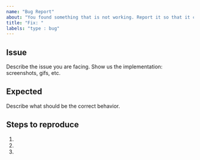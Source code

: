 ```yaml
---
name: "Bug Report"
about: "You found something that is not working. Report it so that it can be fixed. 👷‍"
title: "Fix: "
labels: "type : bug"
---
```


## Issue

Describe the issue you are facing. Show us the implementation: screenshots, gifs, etc.

## Expected

Describe what should be the correct behavior.

## Steps to reproduce

1.
2.
3. 